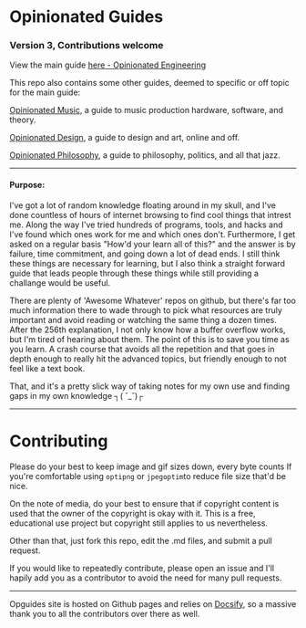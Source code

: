 # Opinionated Guides
### Version 3, Contributions welcome

View the main guide [here - Opinionated Engineering](https://opinionatedguide.github.io/#/Engineering)

This repo also contains some other guides, deemed to specific or off topic for the main guide:

[Opinionated Music](https://opinionatedguide.github.io/#/opinionatedmusic), a guide to music production hardware, software, and theory.

[Opinionated Design](https://opinionatedguide.github.io/#/opinionateddesign), a guide to design and art, online and off.

[Opinionated Philosophy](https://opinionatedguide.github.io/#/opinionatedphilosophy), a guide to philosophy, politics, and all that jazz.

---
#### Purpose:
I've got a lot of random knowledge floating around in my skull, and I've done countless of hours of internet browsing to find cool things that intrest me.
Along the way I've tried hundreds of programs, tools, and hacks and I've found which ones work for me and which ones don't. Furthermore, I get asked on a regular basis "How'd your learn all of this?" and the answer is by failure, time commitment, and going down a lot of dead ends. I still think these things are necessary for learning, but I also think a straight forward guide that leads people through these things while still providing a challange would be useful.

There are plenty of 'Awesome Whatever' repos on github, but there's far too much information there to wade through to pick what resources are truly important and avoid reading or watching the same thing a dozen times. After the 256th explanation, I not only know how a buffer overflow works, but I'm tired of hearing about them. The point of this is to save you time as you learn. A crash course that avoids all the repetition and that goes in depth enough to really hit the advanced topics, but friendly enough to not feel like a text book.

That, and it's a pretty slick way of taking notes for my own use and finding gaps in my own knowledge ┐( ˘_˘)┌

---
# Contributing

Please do your best to keep image and gif sizes down, every byte counts If you're comfortable using `optipng` or `jpegoptim`to reduce file size that'd be nice.

On the note of media, do your best to ensure that if copyright content is used that the owner of the copyright is okay with it. This is a free, educational use project but copyright still applies to us nevertheless.

Other than that, just fork this repo, edit the .md files, and submit a pull request.

If you would like to repeatedly contribute, please open an issue and I'll hapily add you as a contributor to avoid the need for many pull requests.

---
Opguides site is hosted on Github pages and relies on [Docsify](https://github.com/docsifyjs/docsify/), so a massive thank you to all the contributors over there as well.
